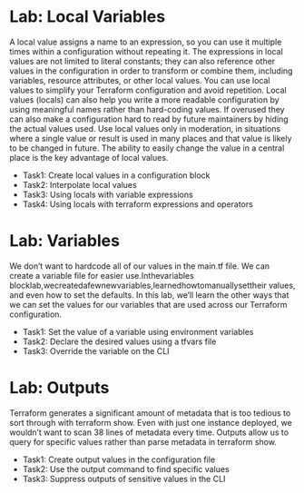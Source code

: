 # Lab: Local Variables

A local value assigns a name to an expression, so you can use it multiple times within a configuration without repeating it. The expressions in local values are not limited to literal constants; they can also reference other values in the configuration in order to transform or combine them, including variables, resource attributes, or other local values.
You can use local values to simplify your Terraform configuration and avoid repetition. Local values (locals) can also help you write a more readable configuration by using meaningful names rather than hard-coding values. If overused they can also make a configuration hard to read by future maintainers by hiding the actual values used.
Use local values only in moderation, in situations where a single value or result is used in many places and that value is likely to be changed in future. The ability to easily change the value in a central place is the key advantage of local values.

* Task1: Create local values in a configuration block
* Task2: Interpolate local values
* Task3: Using locals with variable expressions
* Task4: Using locals with terraform expressions and operators

# Lab: Variables

We don’t want to hardcode all of our values in the main.tf file. We can create a variable file for easier use.Inthevariables blocklab,wecreatedafewnewvariables,learnedhowtomanuallysettheir values, and even how to set the defaults. In this lab, we’ll learn the other ways that we can set the values for our variables that are used across our Terraform configuration.

* Task1: Set the value of a variable using environment variables 
* Task2: Declare the desired values using a tfvars file
* Task3: Override the variable on the CLI

# Lab: Outputs

Terraform generates a significant amount of metadata that is too tedious to sort through with terraform show. Even with just one instance deployed, we wouldn’t want to scan 38 lines of metadata every time. Outputs allow us to query for specific values rather than parse metadata in terraform show.
* Task1: Create output values in the configuration file
* Task2: Use the output command to find specific values 
* Task3: Suppress outputs of sensitive values in the CLI